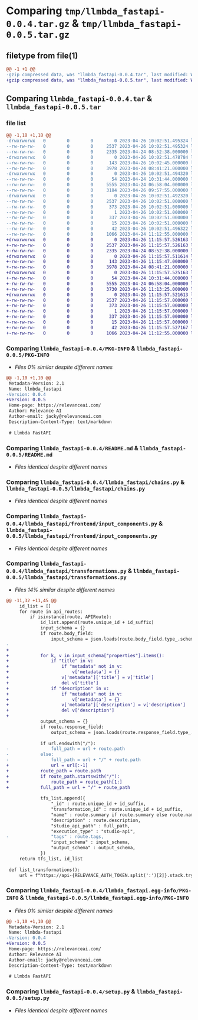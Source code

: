 # Comparing `tmp/llmbda_fastapi-0.0.4.tar.gz` & `tmp/llmbda_fastapi-0.0.5.tar.gz`

## filetype from file(1)

```diff
@@ -1 +1 @@
-gzip compressed data, was "llmbda_fastapi-0.0.4.tar", last modified: Wed Apr 26 10:02:51 2023, max compression
+gzip compressed data, was "llmbda_fastapi-0.0.5.tar", last modified: Wed Apr 26 11:15:57 2023, max compression
```

## Comparing `llmbda_fastapi-0.0.4.tar` & `llmbda_fastapi-0.0.5.tar`

### file list

```diff
@@ -1,18 +1,18 @@
-drwxrwxrwx   0        0        0        0 2023-04-26 10:02:51.495324 llmbda_fastapi-0.0.4/
--rw-rw-rw-   0        0        0     2537 2023-04-26 10:02:51.495324 llmbda_fastapi-0.0.4/PKG-INFO
--rw-rw-rw-   0        0        0     2335 2023-04-24 08:52:38.000000 llmbda_fastapi-0.0.4/README.md
-drwxrwxrwx   0        0        0        0 2023-04-26 10:02:51.478784 llmbda_fastapi-0.0.4/llmbda_fastapi/
--rw-rw-rw-   0        0        0      143 2023-04-26 10:02:45.000000 llmbda_fastapi-0.0.4/llmbda_fastapi/__init__.py
--rw-rw-rw-   0        0        0     3978 2023-04-24 08:41:21.000000 llmbda_fastapi-0.0.4/llmbda_fastapi/chains.py
-drwxrwxrwx   0        0        0        0 2023-04-26 10:02:51.494320 llmbda_fastapi-0.0.4/llmbda_fastapi/frontend/
--rw-rw-rw-   0        0        0       54 2023-04-24 10:31:44.000000 llmbda_fastapi-0.0.4/llmbda_fastapi/frontend/__init__.py
--rw-rw-rw-   0        0        0     5555 2023-04-24 06:58:04.000000 llmbda_fastapi-0.0.4/llmbda_fastapi/frontend/input_components.py
--rw-rw-rw-   0        0        0     3184 2023-04-26 09:57:55.000000 llmbda_fastapi-0.0.4/llmbda_fastapi/transformations.py
-drwxrwxrwx   0        0        0        0 2023-04-26 10:02:51.492320 llmbda_fastapi-0.0.4/llmbda_fastapi.egg-info/
--rw-rw-rw-   0        0        0     2537 2023-04-26 10:02:51.000000 llmbda_fastapi-0.0.4/llmbda_fastapi.egg-info/PKG-INFO
--rw-rw-rw-   0        0        0      373 2023-04-26 10:02:51.000000 llmbda_fastapi-0.0.4/llmbda_fastapi.egg-info/SOURCES.txt
--rw-rw-rw-   0        0        0        1 2023-04-26 10:02:51.000000 llmbda_fastapi-0.0.4/llmbda_fastapi.egg-info/dependency_links.txt
--rw-rw-rw-   0        0        0      337 2023-04-26 10:02:51.000000 llmbda_fastapi-0.0.4/llmbda_fastapi.egg-info/requires.txt
--rw-rw-rw-   0        0        0       15 2023-04-26 10:02:51.000000 llmbda_fastapi-0.0.4/llmbda_fastapi.egg-info/top_level.txt
--rw-rw-rw-   0        0        0       42 2023-04-26 10:02:51.496322 llmbda_fastapi-0.0.4/setup.cfg
--rw-rw-rw-   0        0        0     1066 2023-04-24 11:12:55.000000 llmbda_fastapi-0.0.4/setup.py
+drwxrwxrwx   0        0        0        0 2023-04-26 11:15:57.526163 llmbda_fastapi-0.0.5/
+-rw-rw-rw-   0        0        0     2537 2023-04-26 11:15:57.526163 llmbda_fastapi-0.0.5/PKG-INFO
+-rw-rw-rw-   0        0        0     2335 2023-04-24 08:52:38.000000 llmbda_fastapi-0.0.5/README.md
+drwxrwxrwx   0        0        0        0 2023-04-26 11:15:57.511614 llmbda_fastapi-0.0.5/llmbda_fastapi/
+-rw-rw-rw-   0        0        0      143 2023-04-26 11:15:47.000000 llmbda_fastapi-0.0.5/llmbda_fastapi/__init__.py
+-rw-rw-rw-   0        0        0     3978 2023-04-24 08:41:21.000000 llmbda_fastapi-0.0.5/llmbda_fastapi/chains.py
+drwxrwxrwx   0        0        0        0 2023-04-26 11:15:57.525163 llmbda_fastapi-0.0.5/llmbda_fastapi/frontend/
+-rw-rw-rw-   0        0        0       54 2023-04-24 10:31:44.000000 llmbda_fastapi-0.0.5/llmbda_fastapi/frontend/__init__.py
+-rw-rw-rw-   0        0        0     5555 2023-04-24 06:58:04.000000 llmbda_fastapi-0.0.5/llmbda_fastapi/frontend/input_components.py
+-rw-rw-rw-   0        0        0     3730 2023-04-26 11:13:25.000000 llmbda_fastapi-0.0.5/llmbda_fastapi/transformations.py
+drwxrwxrwx   0        0        0        0 2023-04-26 11:15:57.521613 llmbda_fastapi-0.0.5/llmbda_fastapi.egg-info/
+-rw-rw-rw-   0        0        0     2537 2023-04-26 11:15:57.000000 llmbda_fastapi-0.0.5/llmbda_fastapi.egg-info/PKG-INFO
+-rw-rw-rw-   0        0        0      373 2023-04-26 11:15:57.000000 llmbda_fastapi-0.0.5/llmbda_fastapi.egg-info/SOURCES.txt
+-rw-rw-rw-   0        0        0        1 2023-04-26 11:15:57.000000 llmbda_fastapi-0.0.5/llmbda_fastapi.egg-info/dependency_links.txt
+-rw-rw-rw-   0        0        0      337 2023-04-26 11:15:57.000000 llmbda_fastapi-0.0.5/llmbda_fastapi.egg-info/requires.txt
+-rw-rw-rw-   0        0        0       15 2023-04-26 11:15:57.000000 llmbda_fastapi-0.0.5/llmbda_fastapi.egg-info/top_level.txt
+-rw-rw-rw-   0        0        0       42 2023-04-26 11:15:57.527167 llmbda_fastapi-0.0.5/setup.cfg
+-rw-rw-rw-   0        0        0     1066 2023-04-24 11:12:55.000000 llmbda_fastapi-0.0.5/setup.py
```

### Comparing `llmbda_fastapi-0.0.4/PKG-INFO` & `llmbda_fastapi-0.0.5/PKG-INFO`

 * *Files 0% similar despite different names*

```diff
@@ -1,10 +1,10 @@
 Metadata-Version: 2.1
 Name: llmbda_fastapi
-Version: 0.0.4
+Version: 0.0.5
 Home-page: https://relevanceai.com/
 Author: Relevance AI
 Author-email: jacky@relevanceai.com
 Description-Content-Type: text/markdown
 
 # Llmbda FastAPI
```

### Comparing `llmbda_fastapi-0.0.4/README.md` & `llmbda_fastapi-0.0.5/README.md`

 * *Files identical despite different names*

### Comparing `llmbda_fastapi-0.0.4/llmbda_fastapi/chains.py` & `llmbda_fastapi-0.0.5/llmbda_fastapi/chains.py`

 * *Files identical despite different names*

### Comparing `llmbda_fastapi-0.0.4/llmbda_fastapi/frontend/input_components.py` & `llmbda_fastapi-0.0.5/llmbda_fastapi/frontend/input_components.py`

 * *Files identical despite different names*

### Comparing `llmbda_fastapi-0.0.4/llmbda_fastapi/transformations.py` & `llmbda_fastapi-0.0.5/llmbda_fastapi/transformations.py`

 * *Files 14% similar despite different names*

```diff
@@ -11,32 +11,45 @@
     id_list = []
     for route in api_routes:
         if isinstance(route, APIRoute):
             id_list.append(route.unique_id + id_suffix)
             input_schema = {}
             if route.body_field:
                 input_schema = json.loads(route.body_field.type_.schema_json())
-                        
+
+            for k, v in input_schema["properties"].items():
+                if "title" in v:
+                    if "metadata" not in v:
+                        v['metadata'] = {}
+                    v['metadata']['title'] = v['title']
+                    del v['title']
+                if "description" in v:
+                    if "metadata" not in v:
+                        v['metadata'] = {}
+                    v['metadata']['description'] = v['description']
+                    del v['description']
+
             output_schema = {}
             if route.response_field:
                 output_schema = json.loads(route.response_field.type_.schema_json())
 
             if url.endswith("/"):
-                full_path = url + route.path
-            else:
-                full_path = url + "/" + route.path
+                url = url[:-1]
+            route_path = route.path
+            if route_path.startswith("/"):
+                route_path = route_path[1:]
+            full_path = url + "/" + route_path
 
             tfs_list.append({
                 "_id" : route.unique_id + id_suffix,
                 "transformation_id" : route.unique_id + id_suffix,
                 "name" : route.summary if route.summary else route.name,
                 "description" : route.description,
                 "studio_api_path" : full_path,
                 "execution_type" : "studio-api",
-                "tags" : route.tags,
                 "input_schema" : input_schema,
                 "output_schema" : output_schema,
             })
     return tfs_list, id_list
 
 def list_transformations():
     url = f"https://api-{RELEVANCE_AUTH_TOKEN.split(':')[2]}.stack.tryrelevance.com"
```

### Comparing `llmbda_fastapi-0.0.4/llmbda_fastapi.egg-info/PKG-INFO` & `llmbda_fastapi-0.0.5/llmbda_fastapi.egg-info/PKG-INFO`

 * *Files 0% similar despite different names*

```diff
@@ -1,10 +1,10 @@
 Metadata-Version: 2.1
 Name: llmbda-fastapi
-Version: 0.0.4
+Version: 0.0.5
 Home-page: https://relevanceai.com/
 Author: Relevance AI
 Author-email: jacky@relevanceai.com
 Description-Content-Type: text/markdown
 
 # Llmbda FastAPI
```

### Comparing `llmbda_fastapi-0.0.4/setup.py` & `llmbda_fastapi-0.0.5/setup.py`

 * *Files identical despite different names*

